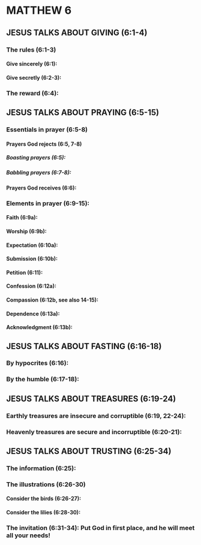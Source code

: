 ---
---
# MATTHEW 6
## JESUS TALKS ABOUT GIVING (6:1-4) 
###  The rules (6:1-3) 
####  Give sincerely (6:1): 
####  Give secretly (6:2-3): 
###  The reward (6:4): 
## JESUS TALKS ABOUT PRAYING (6:5-15) 
###  Essentials in prayer (6:5-8) 
####  Prayers God rejects (6:5, 7-8) 
#####  Boasting prayers (6:5): 
#####  Babbling prayers (6:7-8): 
####  Prayers God receives (6:6): 
###  Elements in prayer (6:9-15): 
####  Faith (6:9a): 
####  Worship (6:9b): 
####  Expectation (6:10a): 
####  Submission (6:10b): 
####  Petition (6:11): 
####  Confession (6:12a): 
####  Compassion (6:12b, see also 14-15): 
####  Dependence (6:13a): 
####  Acknowledgment (6:13b): 
## JESUS TALKS ABOUT FASTING (6:16-18) 
###  By hypocrites (6:16): 
###  By the humble (6:17-18): 
## JESUS TALKS ABOUT TREASURES (6:19-24) 
###  Earthly treasures are insecure and corruptible (6:19, 22-24): 
###  Heavenly treasures are secure and incorruptible (6:20-21): 
## JESUS TALKS ABOUT TRUSTING (6:25-34) 
###  The information (6:25): 
###  The illustrations (6:26-30) 
####  Consider the birds (6:26-27): 
####  Consider the lilies (6:28-30): 
###  The invitation (6:31-34): Put God in first place, and he will meet all your needs! 
